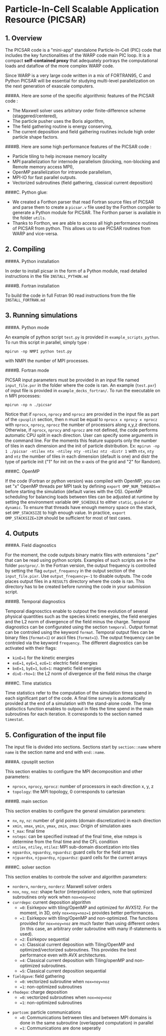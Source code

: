 **Particle-In-Cell Scalable Application Resource (PICSAR)**
============================================================

**1. Overview**
------------

The PICSAR code is a "mini-app" standalone Particle-In-Cell (PIC) code that includes
the key functionalities of the WARP code main PIC loop. It is a 
compact **self-contained proxy** that adequately portrays the computational loads
and dataflow of the more complex WARP code. 

Since WARP is a very large code written in a mix of FORTRAN95, C and Python 
PICSAR will be essential for studying multi-level parallelization on the next
generation of exascale computers. 

####A.  Here are some of the specific algorithmic features of the PICSAR code :  

* The Maxwell solver uses arbitrary order finite-difference scheme (staggered/centered), 
* The particle pusher uses the Boris algorithm,
* The field gathering routine is energy conserving, 
* The current deposition and field gathering routines include high order particle shape factors.

####B.  Here are some high performance features of the PICSAR code :

* Particle tiling to help increase memory locality
* MPI parallelization for internode parallelism (blocking, non-blocking and Remote memory access MPI), 
* OpenMP parallelization for intranode parallelism,
* MPI-IO for fast parallel outputs.
* Vectorized subroutines (field gathering, classical current deposition)

####C.  Python glue: 

* We created a Forthon parser that read Fortran source files of PICSAR and parse them to create a `picsar.v` file used by the Forthon compiler to generate a Python module for PICSAR. The Forthon parser is available in the folder `utils`. 
* Thanks to Forthon, we are able to access all high performance routines of PICSAR from python. This allows us to use PICSAR routines from WARP and vice-versa. 


**2. Compiling**
-------------

####A.  Python installation 

In order to install picsar in the form of a Python module, read detailed instructions in the file `INSTALL_PYTHON.md`

####B.  Fortran installation 

To build the code in full Fotran 90 read instructions from the file  `INSTALL_FORTRAN.md` 

**3. Running simulations**
-----------------------

####A.  Python mode

An example of python script `test.py` is provided in `example_scripts_python`. To run this script in parallel, simply type :
```
mpirun -np NMPI python test.py 
```
with NMPI the number of MPI processes. 

####B.  Fortran mode

PICSAR input parameters must be provided in an input file named `input_file.pxr` in the folder where the code is ran. An example (`test.pxr`) of input file is provided in `example_decks_fortran/`. To run the executable on n MPI processes:
```
mpirun -np n ./picsar
```
Notice that if `nprocx`, `nprocy` and `nprocz` are provided in the input file as part of the `cpusplit` section, then n must be equal to `nprocx x nprocy x nprocz` with `nprocx`, `nprocy`, `nprocz` the number of processors along x,y,z directions. Otherwise, if `nprocx`, `nprocy` and `nprocz` are not defined, the code performs automatic CPU split in each direction. User can specify some arguments in the command line. For the moments this feature supports only the number of tiles in each dimension and the init of particle distribution. Ex: `mpirun -np 1 ./picsar -ntilex ntx -ntiley nty -ntilez ntz -distr 1` with `ntx`, `nty` and `ntz` the number of tiles in each dimension (default is one) and distr the type of particle init ("1" for init on the x-axis of the grid and "2" for Random).

####C.  OpenMP

If the code (Fortran or python version) was compiled with OpenMP, you can set "x" OpenMP threads per MPI task by defining `export OMP_NUM_THREADS=x` before starting the simulation (default varies with the OS). OpenMP scheduling for balancing loads between tiles can be adjusted at runtime by setting the environment variable `OMP_SCHEDULE` to either `static`, `guided` or `dynamic`. To ensure that threads have enough memory space on the stack, set `OMP_STACKSIZE` to high enough value. In practice, `export OMP_STACKSIZE=32M` should be sufficient for most of test cases.   

**4. Outputs**
-----------------------

####A.  Field diagnostics

For the moment, the code outputs binary matrix files with extensions ".pxr" that can be read using python scripts. Examples of such scripts are in the folder `postproc/`. In the Fortran version, the output frequency is controlled by setting the flag `output_frequency` in the output section of the `input_file.pixr`. Use `output_frequency=-1` to disable outputs. The code places output files in a `RESULTS` directory where the code is ran. This directory has to be created before running the code in your submission script. 

####B.  Temporal diagnostics

Temporal diagnosctics enable to outpout the time evolution of several physical quantities such as the species kinetic energies, the field energies and the L2 norm of divergence of the field minus the charge. Temporal diagnostics can be configurated using the section `temporal`. Output format can be controled using the keyword `format`.
Temporal output files can be binary files (`format=1`) or ascii files (`format=1`).
The output frequency can be controled via the keyword `frequency`.
The different diagnostics can be activated with their flags:

* `kinE=1` for the kinetic energies
* `exE=1`, `eyE=1`, `ezE=1`: electric field energies
* `bxE=1`, `byE=1`, `bzE=1`: magnetic field energies
* `divE-rho=1`: the L2 norm of divergence of the field minus the charge

####C.  Time statistics

Time statistics refer to the computation of the simulation times spend in each significant part of the code. A final time survey is automatically provided at the end of a simulation with the stand-alone code.
The time statisctics function enables to outpout in files the time spend in the main subroutines for each iteration.
It corresponds to the section named `timestat`.

**5. Configuration of the input file**
-----------------------

The input file is divided into sections. Sections start by `section::name` where `name` is the section name and end with `end::name`.

####A. cpusplit section

This section enables to configure the MPI decomposition and other parameters:

* `nprocx`, `nprocy`, `nprocz`: number of processors in each direction x, y, z
* `topology`: the MPI topology, 0 corresponds to cartesian

####B. main section

This section enables to configure the general simulation parameters:

* `nx`, `ny`, `nz`: number of grid points (domain discretization) in each direction
* `xmin`, `xmax`, `ymin`, `ymax`, `zmin`, `zmax`: Origin of simulation axes
* `t_max`: final time
* `nsteps`: can be specified instead of the final time, else nsteps is determine from the final time and the CFL condition
* `ntilex`, `ntiley`, `ntilez`: MPI sub-domain discetization into tiles
* `nguardsx`, `nguardsy`, `nguardsz`: guard cells for the field arrays
* `njguardsx`, `njguardsy`, `njguardsz`: guard cells for the current arrays

####C. solver section

This section enables to controle the solver and algorithm parameters:

* `norderx`, `nordery`, `norderz`: Maxwell solver orders
* `nox`, `noy`, `noz`: shape factor (interpolation) orders, note that optimized subroutines only work when `nox=noy=noz`
* `currdepo`: current deposition algorithm
   * `=0`: Esirkepov with tiling/OpenMP and optimized for AVX512. For the moment, in 3D, only `nox=noy=noz=1` provides better performances.
   * `=1`: Esirkepov with tiling/OpenMP and non-optimized. The functions provided for `nox=noy=noz` are much faster than using different orders (in this case, an arbitrary order subroutine with many if-statements is used).
   * `=2`: Esirkepov sequential
   * `=3`: Classical current deposition with Tiling/OpenMP and optimized/vectorized subroutines. This provides the best performance even with AVX architectures.
   * `=4`: Classical current deposition with Tiling/openMP and non-optimized subroutines.
   * `=5`: Classical current deposition sequential
* `fieldgave`: field gathering
   * `=0`: vectorized subroutine when `nox=noy=noz`
   * `=1`: non-optimized subroutines
* `rhodepo`: charge deposition
   * `=0`: vectorized subroutines when `nox=noy=noz`
   * `=1`: non-optimized subroutines
- `partcom`: particle communications
  - `=0`: Communications betrween tiles and between MPI domains is done in the same subroutine (overlapped computation) in parallel
  - `=1`: Communications are done seperatly
